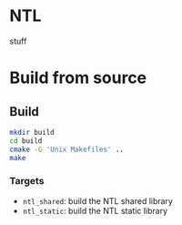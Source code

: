 # NTL

stuff

# Build from source

## Build

```sh
mkdir build
cd build
cmake -G 'Unix Makefiles' ..
make
```

### Targets

- `ntl_shared`: build the NTL shared library
- `ntl_static`: build the NTL static library
